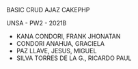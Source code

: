 BASIC CRUD AJAZ CAKEPHP

UNSA - PW2 - 2021B

- KANA CONDORI, FRANK JHONATAN
- CONDORI ANAHUA, GRACIELA
- PAZ LLAVE, JESUS, MIGUEL
- SILVA TORRES DE LA G., RICARDO PAUL
